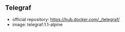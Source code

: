 Telegraf
--------

- official repository: https://hub.docker.com/_/telegraf/
- image: telegraf:1.1-alpine
